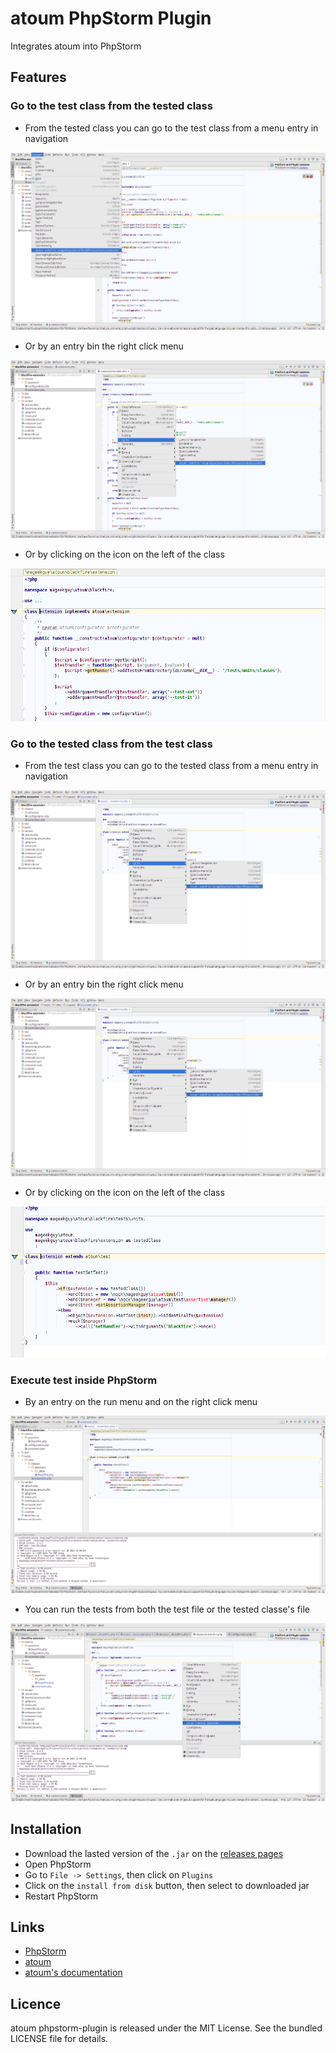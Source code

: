 # atoum PhpStorm Plugin

Integrates atoum into PhpStorm

## Features

### Go to the test class from the tested class

* From the tested class you can go to the test class from a menu entry in navigation

![Demo](doc/switch.png)

* Or by an entry bin the right click menu

![Demo](doc/switch-right_click.png)

* Or by clicking on the icon on the left of the class

![Demo](doc/switch-icon.png)


### Go to the tested class from the test class

* From the test class you can go to the tested class from a menu entry in navigation

![Demo](doc/switch_back-right_click.png)

* Or by an entry bin the right click menu

![Demo](doc/switch_back-right_click.png)

* Or by clicking on the icon on the left of the class

![Demo](doc/switch_back-icon.png)


### Execute test inside PhpStorm

* By an entry on the run menu and on the right click menu

![Demo](doc/run.png)

* You can run the tests from both the test file or the tested classe's file

![Demo](doc/run_from_tested_class.png)

## Installation

* Download the lasted version of the `.jar` on the [releases pages](https://github.com/agallou/phpstorm-plugin/releases)
* Open PhpStorm
* Go to `File -> Settings`, then click on `Plugins`
* Click on the `install from disk` button, then select to downloaded jar
* Restart PhpStorm

## Links

* [PhpStorm](https://www.jetbrains.com/phpstorm/)
* [atoum](http://atoum.org)
* [atoum's documentation](http://docs.atoum.org)

## Licence

atoum phpstorm-plugin is released under the MIT License. See the bundled LICENSE file for details.

